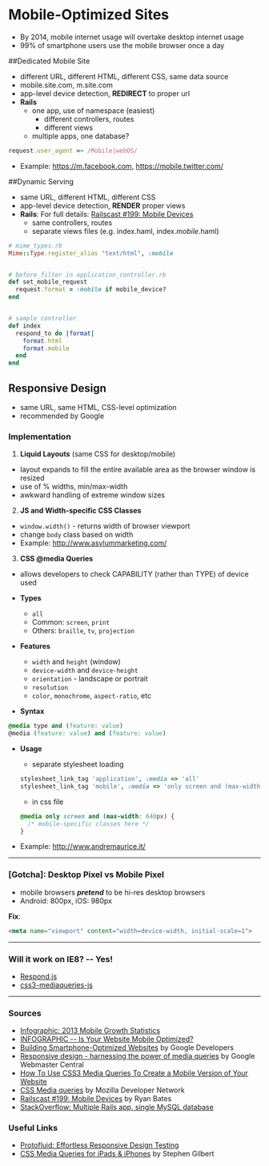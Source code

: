 # Mobile-Optimized Sites
  * By 2014, mobile internet usage will overtake desktop internet usage
  * 99% of smartphone users use the mobile browser once a day


##Dedicated Mobile Site
  * different URL, different HTML, different CSS, same data source
  * mobile.site.com, m.site.com
  * app-level device detection, **REDIRECT** to proper url
  * **Rails**
    * one app, use of namespace (easiest)
      * different controllers, routes
      * different views
    * multiple apps, one database?
  
```ruby
request.user_agent =~ /Mobile|webOS/
```
  * Example: https://m.facebook.com, https://mobile.twitter.com/

  
##Dynamic Serving
  * same URL, different HTML, different CSS
  * app-level device detection, **RENDER** proper views
  * **Rails**: For full details: [Railscast #199: Mobile Devices](http://railscasts.com/episodes/199-mobile-devices?view=asciicast)
    * same controllers, routes
    * separate views files (e.g. index.haml, index._mobile_.haml)

```ruby
# mime_types.rb
Mime::Type.register_alias "text/html", :mobile


# before_filter in application_controller.rb
def set_mobile_request
  request.format = :mobile if mobile_device?
end


# sample controller
def index
  respond_to do |format|
    format.html
    format.mobile
  end
end
```

## Responsive Design
  * same URL, same HTML, CSS-level optimization
  * recommended by Google

### Implementation

 1. **Liquid Layouts** (same CSS for desktop/mobile)
  * layout expands to fill the entire available area as the browser window is resized
  * use of % widths, min/max-width
  * awkward handling of extreme window sizes
  
 2. **JS and Width-specific CSS Classes**
  * `window.width()` - returns width of browser viewport 
  * change `body` class based on width
  * Example: http://www.asylummarketing.com/


 3. **CSS @media Queries**
  * allows developers to check CAPABILITY (rather than TYPE) of device used

  * **Types**
    * `all`
    * Common: `screen`, `print`
    * Others: `braille`, `tv`, `projection`
 

  * **Features**
    * `width` and `height` (window)
    * `device-width` and `device-height`
    * `orientation` - landscape or portrait
    * `resolution`
    * `color`, `monochrome`, `aspect-ratio`, etc


  * **Syntax**
  ```css
  @media type and (feature: value)
  @media (feature: value) and (feature: value)
  ```


  * **Usage**
    * separate stylesheet loading

    ```ruby
    stylesheet_link_tag 'application', :media => 'all'
    stylesheet_link_tag 'mobile', :media => 'only screen and (max-width: 640px)'
    ``` 

    * in css file
 
    ```css
    @media only screen and (max-width: 640px) {
      /* mobile-specific classes here */
    }
    ```
    
  * Example: http://www.andremaurice.it/  

---

### [Gotcha]: Desktop Pixel vs Mobile Pixel
 * mobile browsers **_pretend_** to be hi-res desktop browsers
 * Android: 800px, iOS: 980px
 
 **Fix**:
 ```html
 <meta name="viewport" content="width=device-width, initial-scale=1">
 ```

---

### Will it work on IE8? -- Yes!
 * [Respond.js](https://github.com/scottjehl/Respond)
 * [css3-mediaqueries-js](http://code.google.com/p/css3-mediaqueries-js/)
---


### Sources
  * [Infographic: 2013 Mobile Growth Statistics](http://www.digitalbuzzblog.com/infographic-2013-mobile-growth-statistics/)
  * [INFOGRAPHIC -- Is Your Website Mobile Optimized?](http://www.prnewswire.com/news-releases/infographic----is-your-website-mobile-optimized-225437782.html)
  * [Building Smartphone-Optimized Websites](https://developers.google.com/webmasters/smartphone-sites/) by Google Developers
  * [Responsive design - harnessing the power of media queries](http://googlewebmastercentral.blogspot.com/2012/04/responsive-design-harnessing-power-of.html) by Google Webmaster Central
  * [How To Use CSS3 Media Queries To Create a Mobile Version of Your Website](http://mobile.smashingmagazine.com/2010/07/19/how-to-use-css3-media-queries-to-create-a-mobile-version-of-your-website/)
  * [CSS Media queries](https://developer.mozilla.org/en-US/docs/Web/Guide/CSS/Media_queries) by Mozilla Developer Network
  * [Railscast #199: Mobile Devices](http://railscasts.com/episodes/199-mobile-devices?view=asciicast) by Ryan Bates
  * [StackOverflow: Multiple Rails app, single MySQL database](http://stackoverflow.com/questions/2690546/multiple-rails-app-single-mysql-database)


### Useful Links
  * [Protofluid: Effortless Responsive Design Testing](http://protofluid.com/)
  * [CSS Media Queries for iPads & iPhones](http://stephen.io/mediaqueries/) by Stephen Gilbert
